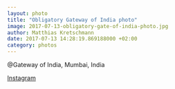 ```yaml
---
layout: photo
title: "Obligatory Gateway of India photo"
image: 2017-07-13-obligatory-gate-of-india-photo.jpg
author: Matthias Kretschmann
date: 2017-07-13 14:28:19.869188000 +02:00
category: photos
---
```


@Gateway of India, Mumbai, India

[Instagram](https://www.instagram.com/p/BWmQHTDlGoS/)
